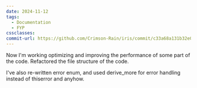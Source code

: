 ```yaml
---
date: 2024-11-12
tags:
  - Documentation
  - FYP
cssclasses: 
commit-url: https://github.com/Crimson-Rain/iris/commit/c33a68a131b32e0c60b78a948026c3824be69daa
---
```

Now I'm working optimizing and improving the performance of some part of the code. Refactored the file structure of the code.

I've also re-written error enum, and used derive_more for error handling instead of thiserror and anyhow.
